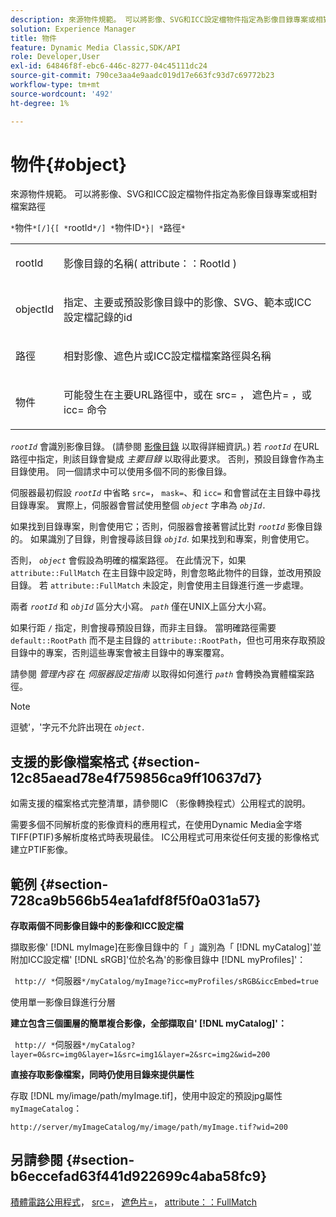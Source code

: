 ```yaml
---
description: 來源物件規範。 可以將影像、SVG和ICC設定檔物件指定為影像目錄專案或相對檔案路徑
solution: Experience Manager
title: 物件
feature: Dynamic Media Classic,SDK/API
role: Developer,User
exl-id: 64846f8f-ebc6-446c-8277-04c45111dc24
source-git-commit: 790ce3aa4e9aadc019d17e663fc93d7c69772b23
workflow-type: tm+mt
source-wordcount: '492'
ht-degree: 1%

---
```


# 物件{#object}

來源物件規範。 可以將影像、SVG和ICC設定檔物件指定為影像目錄專案或相對檔案路徑

`*`物件`*[/]{[ *`rootId`*/] *`物件ID`*}| *`路徑`*`

<table id="simpletable_A8B9B4D508B94BE5B7F6112F0A5F8270"> 
 <tr class="strow"> 
  <td class="stentry"> <p> <span class="codeph"> <span class="varname"> rootId </span> </span> </p> </td> 
  <td class="stentry"> <p>影像目錄的名稱( <span class="codeph"> attribute：：RootId </span>) </p> </td> 
 </tr> 
 <tr class="strow"> 
  <td class="stentry"> <p> <span class="codeph"> <span class="varname"> objectId </span> </span> </p> </td> 
  <td class="stentry"> <p>指定、主要或預設影像目錄中的影像、SVG、範本或ICC設定檔記錄的id </p> </td> 
 </tr> 
 <tr class="strow"> 
  <td class="stentry"> <p> <span class="codeph"> <span class="varname"> 路徑 </span> </span> </p> </td> 
  <td class="stentry"> <p>相對影像、遮色片或ICC設定檔檔案路徑與名稱 </p> </td> 
 </tr> 
 <tr class="strow"> 
  <td class="stentry"> <p> <span class="codeph"> <span class="varname"> 物件 </span> </span> </p> </td> 
  <td class="stentry"> <p>可能發生在主要URL路徑中，或在 <span class="codeph"> src= </span>， <span class="codeph"> 遮色片= </span>，或 <span class="codeph"> icc= </span> 命令 </p> </td> 
 </tr> 
</table>

*`rootId`* 會識別影像目錄。 (請參閱 [影像目錄](../../../../../is-api/image-catalog/image-serving-api-ref/c-image-catalog-reference/c-overview/c-overview.md#concept-9ce2b6a133de45f783e95cabc5810ac3) 以取得詳細資訊。) 若 *`rootId`* 在URL路徑中指定，則該目錄會變成 *主要目錄* 以取得此要求。 否則，預設目錄會作為主目錄使用。 同一個請求中可以使用多個不同的影像目錄。

伺服器最初假設 *`rootId`* 中省略 `src=`， `mask=`、和 `icc=` 和會嘗試在主目錄中尋找目錄專案。 實際上，伺服器會嘗試使用整個 *`object`* 字串為 *`objId.`*

如果找到目錄專案，則會使用它；否則，伺服器會接著嘗試比對 *`rootId`* 影像目錄的。 如果識別了目錄，則會搜尋該目錄 *`objId`*. 如果找到和專案，則會使用它。

否則， *`object`* 會假設為明確的檔案路徑。 在此情況下，如果 `attribute::FullMatch` 在主目錄中設定時，則會忽略此物件的目錄，並改用預設目錄。 若 `attribute::FullMatch` 未設定，則會使用主目錄進行進一步處理。

兩者 *`rootId`* 和 *`objId`* 區分大小寫。 *`path`* 僅在UNIX上區分大小寫。

如果行距 `/` 指定，則會搜尋預設目錄，而非主目錄。 當明確路徑需要 `default::RootPath` 而不是主目錄的 `attribute::RootPath`，但也可用來存取預設目錄中的專案，否則這些專案會被主目錄中的專案覆寫。

請參閱 *管理內容* 在 *伺服器設定指南* 以取得如何進行 *`path`* 會轉換為實體檔案路徑。

>[!NOTE]
>
>逗號&#39;，&#39;字元不允許出現在 *`object.`*

## 支援的影像檔案格式 {#section-12c85aead78e4f759856ca9ff10637d7}

如需支援的檔案格式完整清單，請參閱IC （影像轉換程式）公用程式的說明。

需要多個不同解析度的影像資料的應用程式，在使用Dynamic Media金字塔TIFF(PTIF)多解析度格式時表現最佳。 IC公用程式可用來從任何支援的影像格式建立PTIF影像。

## 範例 {#section-728ca9b566b54ea1afdf8f5f0a031a57}

**存取兩個不同影像目錄中的影像和ICC設定檔**

擷取影像&#39; [!DNL myImage]在影像目錄中的「 」識別為「 [!DNL myCatalog]&#39;並附加ICC設定檔&#39; [!DNL sRGB]&#39;位於名為&#39;的影像目錄中 [!DNL myProfiles]&#39;：

` http:// *`伺服器`*/myCatalog/myImage?icc=myProfiles/sRGB&iccEmbed=true`

使用單一影像目錄進行分層

**建立包含三個圖層的簡單複合影像，全部擷取自&#39; [!DNL myCatalog]&#39;：**

` http:// *`伺服器`*/myCatalog?layer=0&src=img0&layer=1&src=img1&layer=2&src=img2&wid=200`

**直接存取影像檔案，同時仍使用目錄來提供屬性**

存取 [!DNL my/image/path/myImage.tif]，使用中設定的預設jpg屬性 `myImageCatalog`：

`http://server/myImageCatalog/my/image/path/myImage.tif?wid=200`

## 另請參閱 {#section-b6eccefad63f441d922699c4aba58fc9}

[積體電路公用程式](../../../../../is-api/is-utils/utilities/r-ic.md#reference-de9f43c63a8f48f1a755ff1760af8b7b)， [src=](../../../../../is-api/http-ref/image-serving-api-ref/c-http-protocol-reference/c-command-reference/r-src.md#reference-f6506637778c4c69bf106a7924a91ab1)， [遮色片=](../../../../../is-api/http-ref/image-serving-api-ref/c-http-protocol-reference/c-command-reference/r-mask.md#reference-922254e027404fb890b850e2723ee06e)， [attribute：：FullMatch](../../../../../is-api/image-catalog/image-serving-api-ref/c-image-catalog-reference/c-attributes-reference/r-fullmatch.md#reference-c3a72f31672a48b386943d6781cf50d7)
